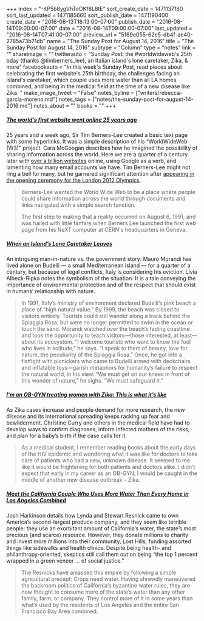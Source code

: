 +++
index = "-KP5b8ygVhToOKf8L8tE"
sort_create_date = 1471137180
sort_last_updated = 1471185660
sort_publish_date = 1471190400
create_date = "2016-08-13T18:13:00-07:00"
publish_date = "2016-08-14T09:00:00-07:00"
date = "2016-08-14T09:00:00-07:00"
last_updated = "2016-08-14T07:41:00-07:00"
preview_url = "5169e055-62e5-db4f-ae40-2785a73b71db"
name = "The Sunday Post for August 14, 2016"
title = "The Sunday Post for August 14, 2016"
subtype = "Column"
type = "notes"
link = ""
shareimage = ""
twitterauto = "Sunday Post: the #worldwideweb's 25th bday (thanks @timberners_lee), an Italian island's lone caretaker, Zika, & more"
facebookauto = "In this week's Sunday Post, read pieces about celebrating the first website's 25th birthday, the challenges facing an island's caretaker, which couple uses more water than all LA homes combined, and being in the medical field at the time of a new disease like Zika. "
make_image_tweet = "False"
notes_byline = ["writers/rebecca-garcia-moreno.md"]
notes_tags = ["notes/the-sunday-post-for-august-14-2016.md"]
notes_about = ""
books = ""
+++
<h5><a href="http://www.telegraph.co.uk/technology/2016/08/06/the-worlds-first-website-went-online-25-years-ago-today/" title="The world’s first website went online 25 years ago">The world’s first website went online 25 years ago</a></h5>

25 years and a week ago, Sir Tim Berners-Lee created a basic text page with some hyperlinks. It was a simple description of his “WorldWideWeb (W3)" project. Cara McGoogan describes how he imagined the possibility of sharing information across the world. Here we are a quarter of a century later with [over a billion websites](http://www.internetlivestats.com/total-number-of-websites/) online, using Google as a verb, and lamenting how many email accounts we have. Tim Berners-Lee might not ring a bell for many, but he garnered significant attention after [appearing in the opening ceremony for the London 2012 Olympics](http://www.huffingtonpost.com/2012/07/28/tim-berners-lee-lee-london-2012-olympics-opening-ceremony_n_1714256.html).

<blockquote>
<p>Berners-Lee wanted the World Wide Web to be a place where people could share information across the world through documents and links navigated with a simple search function.</p>
<p>The first step to making that a reality occurred on August 6, 1991, and was hailed with little fanfare when Berners Lee launched the first web page from his NeXT computer at CERN's headquarters in Geneva.</p>
</blockquote> 

<h5><a href="http://www.theatlantic.com/international/archive/2016/08/italy-mediterranean-budelli-environment/495521/" title="When an Island’s Lone Caretaker Leaves">When an Island’s Lone Caretaker Leaves</a></h5>

An intriguing man-in-nature vs. the government story: Mauro Morandi has lived alone on Budelli — a small Mediterranean island — for a quarter of a century, but because of legal conflicts, Italy is considering his eviction. Livia Albeck-Ripka notes the symbolism of the situation. It is a tale conveying the importance of environmental protection and of the respect that should exist in humans’ relationship with nature. 

<blockquote>
In 1991, Italy’s ministry of environment declared Budelli’s pink beach a place of “high natural value.” By 1999, the beach was closed to visitors entirely. Tourists could still wander along a track behind the Spiaggia Rosa, but were no longer permitted to swim in the ocean or touch the sand. Morandi watched over the beach’s fading coastline and took the opportunity to teach visitors—those interested, at least—about its ecosystem. “I welcome tourists who want to know the fool who lives in solitude,” he says. “I speak to them of beauty, love for nature, the peculiarity of the Spiaggia Rosa.” Once, he got into a fistfight with picnickers who came to Budelli armed with deckchairs and inflatable toys—garish metaphors for humanity’s failure to respect the natural world, in his view. “We must get on our knees in front of this wonder of nature,” he sighs. “We must safeguard it.”
</blockquote> 

<h5><a href="https://theconversation.com/im-an-ob-gyn-treating-women-with-zika-this-is-what-its-like-62463" title="I'm an OB-GYN treating women with Zika: This is what it’s like">I'm an OB-GYN treating women with Zika: This is what it’s like</a></h5>

As Zika cases increase and people demand for more research, the new disease and its international spreading keeps racking up fear and bewilderment. Christine Curry and others in the medical field have had to develop ways to confirm diagnoses, inform infected mothers of the risks, and plan for a baby’s birth if the case calls for it.  

<blockquote>
As a medical student, I remember reading books about the early days of the HIV epidemic and wondering what it was like for doctors to take care of patients who had a new, unknown disease. It seemed to me like it would be frightening for both patients and doctors alike. I didn’t expect that early in my career as an OB-GYN, I would be caught in the middle of another new disease outbreak – Zika.
</blockquote>

<h5><a href="http://www.motherjones.com/environment/2016/04/lynda-stewart-resnick-california-water" title="Meet the California Couple Who Uses More Water Than Every Home in Los Angeles Combined">Meet the California Couple Who Uses More Water Than Every Home in Los Angeles Combined</a></h5>

Josh Harkinson details how Lynda and Stewart Resnick came to own America’s second-largest produce company, and they seem like terrible people: they use an exorbitant amount of California’s water, the state’s most precious (and scarce) resource. However, they donate millions to charity and invest more millions into their community, Lost Hills, funding assorted things like sidewalks and health clinics. Despite being health- and philanthropy-oriented, skeptics still call them out on being “the top 1 percent wrapped in a green veneer ... of social justice.”

<blockquote>
The Resnicks have amassed this empire by following a simple agricultural precept: Crops need water. Having shrewdly maneuvered the backroom politics of California’s byzantine water rules, they are now thought to consume more of the state’s water than any other family, farm, or company. They control more of it in some years than what’s used by the residents of Los Angeles and the entire San Francisco Bay Area combined.
</blockquote>